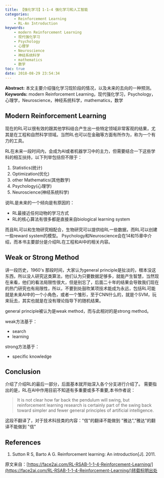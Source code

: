 ```yaml
---
title: 【强化学习】1-1-4 强化学习和人工智能
categories:
    - Reinforcement Learning
    - RL-An Introduction
keywords:
    - modern Reinforcement Learning
    - 现代强化学习
    - Psychology
    - 心理学
    - Neuroscience
    - 神经系统科学
    - mathematics
    - 数学
toc: true
date: 2018-08-29 23:54:34
---
```


**Abstract:** 本文主要介绍强化学习现阶段的情况，以及未来的去向的一种预测。
**Keywords:** modern Reinforcement Learning，现代强化学习，Psychology，心理学，Neuroscience，神经系统科学，mathematics，数学

<!--more-->
## Modern Reinforcement Learning

现在的RL可以很有效的跟其他学科结合产生出一些特定领域非常客观的结果，尤其是在工程和自然科学领域。当然RL也可以在金融等方面有所作为，称为一个有力的工具。

RL在未来一段时间内，会成为AI或者机器学习中的主力，但需要结合一下这些学科的相互扶持，以下列举包括但不限于：
1. Statistics(统计)
2. Optimization(优化)
3. other Mathematics(其他数学)
4. Psychology(心理学)
5. Neuroscience(神经系统科学)

说RL是未来的一个倾向是有原因的：
- RL最接近任何动物的学习方式
- RL的核心算法有很多都是直接来自biological learning system

而且RL可以和生物研究相配合，生物研究可以提供给RL一些数据，而RL可以创建一些reward system的模型。
Psychology和Neuroscience会在14和15章中介绍，而本书主要部分是介绍RL在工程和AI中的相关内容。


## Weak or Strong Method

讲一段历史，1960's 那段时间，大家认为general principle是扯淡的，根本没这东西，所以没人研究这类算法，他们认为只要数据足够多，就能产生智慧，当然现在来看，他们的看法局限性很大，但是别忘了，后面二十年的结果会导致我们现在的热门研究也有局限性，所以，不要到处鼓吹某项技术能成为永远，包括RL可能就是未来AI中的一个小角色，或者一个雏形，至于CNN什么的，就是个SVM，玩来玩去，其实也就是在没有理论指导下的随机结果。

general principle被认为是weak method，而与此相对的是strong method。

weak方法基于：
- search
- learning


strong方法基于：
- specific knowledge



## Conclusion
介绍了介绍RL的最后一部分，后面基本就开始深入各个分支进行介绍了。
需要指出的是，RL在AI中作用目前不知道有多重要或多不重要,本书作者说：

> It is not clear how far back the pendulum will swing, but reinforcement learning research is certainly part of the swing back toward simpler and fewer general principles of artificial intelligence.

这段不翻译了，对于技术科技类的内容："信"的翻译不能做到 "雅达","雅达"的翻译不能做到 "信"



## References
1. Sutton R S, Barto A G. Reinforcement learning: An introduction[J]. 2011.



原文来自：[https://face2ai.com/RL-RSAB-1-1-4-Reinforcement-Learning/](https://face2ai.com/RL-RSAB-1-1-4-Reinforcement-Learning/)转载标明出处
